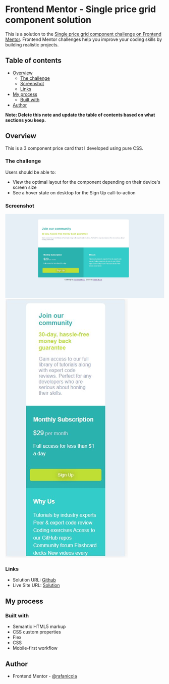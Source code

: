 # Frontend Mentor - Single price grid component solution

This is a solution to the [Single price grid component challenge on Frontend Mentor](https://www.frontendmentor.io/challenges/single-price-grid-component-5ce41129d0ff452fec5abbbc). Frontend Mentor challenges help you improve your coding skills by building realistic projects. 

## Table of contents

- [Overview](#overview)
  - [The challenge](#the-challenge)
  - [Screenshot](#screenshot)
  - [Links](#links)
- [My process](#my-process)
  - [Built with](#built-with)
- [Author](#author)


**Note: Delete this note and update the table of contents based on what sections you keep.**

## Overview

This is a 3 component price card that I developed using pure CSS.

### The challenge

Users should be able to:

- View the optimal layout for the component depending on their device's screen size
- See a hover state on desktop for the Sign Up call-to-action

### Screenshot

![Screenshot-FullScreen version](./screenshot.jpg)
![Screenshot-Mobile version](./screenshot-mobile-version.jpg)

### Links

- Solution URL: [Github](https://github.com/rafanicola/SinglePriceGridComponent)
- Live Site URL: [Solution](https://rafanicola.github.io/SinglePriceGridComponent/)

## My process

### Built with

- Semantic HTML5 markup
- CSS custom properties
- Flex
- CSS
- Mobile-first workflow

## Author

- Frontend Mentor - [@rafanicola](https://www.frontendmentor.io/profile/rafanicola)
